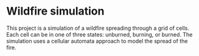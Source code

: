 # Wildfire simulation

This project is a simulation of a wildfire spreading through a grid of cells. Each cell can be in one of three states: unburned, burning, or burned. The simulation uses a cellular automata approach to model the spread of the fire.


